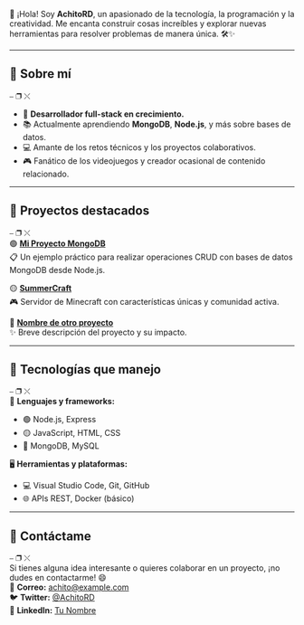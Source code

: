 👋 ¡Hola! Soy **AchitoRD**, un apasionado de la tecnología, la programación y la creatividad. Me encanta construir cosas increíbles y explorar nuevas herramientas para resolver problemas de manera única. 🛠️✨  

---

## 🚀 Sobre mí  
⎯ ❐ ⤬  
- 🌟 **Desarrollador full-stack en crecimiento.**  
- 📚 Actualmente aprendiendo **MongoDB**, **Node.js**, y más sobre bases de datos.  
- 💻 Amante de los retos técnicos y los proyectos colaborativos.  
- 🎮 Fanático de los videojuegos y creador ocasional de contenido relacionado.  

---

## 📂 Proyectos destacados  
⎯ ❐ ⤬  
🟢 **[Mi Proyecto MongoDB](https://github.com/tu-usuario/mi-proyecto-mongodb)**  
📋 Un ejemplo práctico para realizar operaciones CRUD con bases de datos MongoDB desde Node.js.

🟡 **[SummerCraft](https://github.com/tu-usuario/summercraft)**  
🎮 Servidor de Minecraft con características únicas y comunidad activa.

🔴 **[Nombre de otro proyecto](https://github.com/tu-usuario/otro-proyecto)**  
✨ Breve descripción del proyecto y su impacto.

---

## 💾 Tecnologías que manejo  
⎯ ❐ ⤬  
🔧 **Lenguajes y frameworks:**  
- 🟢 Node.js, Express  
- 🟡 JavaScript, HTML, CSS  
- 🔴 MongoDB, MySQL  

🖥️ **Herramientas y plataformas:**  
- 💻 Visual Studio Code, Git, GitHub  
- 🌐 APIs REST, Docker (básico)

---

## 💬 Contáctame  
⎯ ❐ ⤬  
Si tienes alguna idea interesante o quieres colaborar en un proyecto, ¡no dudes en contactarme! 😄  
📧 **Correo:** achito@example.com  
🐦 **Twitter:** [@AchitoRD](https://twitter.com/AchitoRD)  
💼 **LinkedIn:** [Tu Nombre](https://linkedin.com/in/tu-nombre)  
